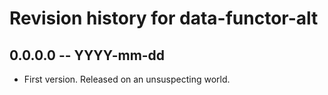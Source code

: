 # Revision history for data-functor-alt

## 0.0.0.0 -- YYYY-mm-dd

* First version. Released on an unsuspecting world.
